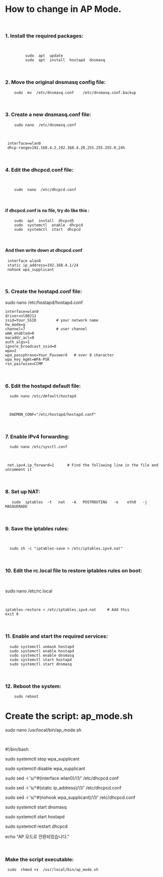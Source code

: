# How to change in AP Mode.
<br/>

### 1.  Install the required packages: 
<br/>

             sudo  apt  update             
             sudo  apt  install  hostapd  dnsmasq

<br/>

### 2. Move the original dnsmasq config file:

        sudo  mv  /etc/dnsmasq.conf    /etc/dnsmasq.conf.backup

<br/>

### 3.  Create a new dnsmasq.conf file:

        sudo nano  /etc/dnsmasq.conf
<br/>

     interface=wlan0       
     dhcp-range=192.168.4.2,192.168.4.20,255.255.255.0,24h

<br/>

### 4. Edit the dhcpcd.conf file:
<br/>

        sudo  nano  /etc/dhcpcd.conf
<br/>

#### if dhcpcd.conf is no file,  try do like this : 
        sudo  apt  install  dhcpcd5
        sudo  systemctl  enable  dhcpcd
        sudo  systemctl  start  dhcpcd
<br/>

#### And then  write down at dhcpcd.conf
             
     interface wlan0
     static ip_address=192.168.4.1/24
     nohook wpa_supplicant

<br/>

### 5. Create the hostapd.conf file:

 sudo  nano  /etc/hostapd/hostapd.conf
<br/>

    interface=wlan0
    driver=nl80211
    ssid=Your_SSID         # your network name
    hw_mode=g
    channel=7              # user channel
    wmm_enabled=0
    macaddr_acl=0
    auth_algs=1
    ignore_broadcast_ssid=0
    wpa=2
    wpa_passphrase=Your_Password   # over 8 character
    wpa_key_mgmt=WPA-PSK
    rsn_pairwise=CCMP

<br/>

### 6. Edit the hostapd default file:

      sudo nano /etc/default/hostapd
<br/>

      DAEMON_CONF="/etc/hostapd/hostapd.conf"

<br/>

### 7.  Enable IPv4 forwarding:

      sudo nano /etc/sysctl.conf
<br/>

     net.ipv4.ip_forward=1      # Find the following line in the file and uncomment it

<br/>

### 8.  Set up NAT:

       sudo  iptables  -t   nat   -A   POSTROUTING   -o    eth0   -j   MASQUERADE

<br/>

### 9. Save the iptables rules:
<br/>

      sudo sh -c "iptables-save > /etc/iptables.ipv4.nat"

<br/>

### 10.  Edit the rc.local file to restore iptables rules on boot:
<br/>

   sudo nano /etc/rc.local

<br/>

    iptables-restore < /etc/iptables.ipv4.nat     # Add this 
    exit 0

<br/>

### 11. Enable and start the required services:

      sudo systemctl unmask hostapd
      sudo systemctl enable hostapd
      sudo systemctl enable dnsmasq
      sudo systemctl start hostapd
      sudo systemctl start dnsmasq

<br/>

###  12.  Reboot the system: 
   
        sudo reboot



# Create the script:  ap_mode.sh


   sudo nano /usr/local/bin/ap_mode.sh
   
<br/>

#!/bin/bash

sudo systemctl stop wpa_supplicant

sudo systemctl disable wpa_supplicant


sudo sed -i 's/^#\(interface wlan0\)/\1/' /etc/dhcpcd.conf

sudo sed -i 's/^#\(static ip_address\)/\1/' /etc/dhcpcd.conf

sudo sed -i 's/^#\(nohook wpa_supplicant\)/\1/' /etc/dhcpcd.conf


sudo systemctl start dnsmasq

sudo systemctl start hostapd

sudo systemctl restart dhcpcd

echo "AP 모드로 전환되었습니다."

<br/>

###  Make the script executable:

     sudo  chmod +x  /usr/local/bin/ap_mode.sh


